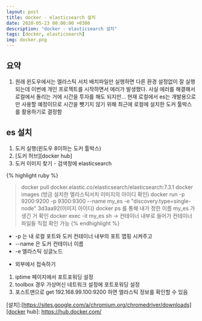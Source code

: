 ```yaml
---
layout: post
title: docker - elasticsearch 설치
date: 2020-05-23 00:00:00 +0300
description: "docker - elasticsearch 설치"
tags: [docker, elasticsearch]
img: docker.png
---
```


## 요약

1. 원래 윈도우에서는 엘라스틱 서치 배치파일만 실행하면 다른 환경 설정없이 잘 실행되는데 이번에 개인 프로젝트를 시작하면서 에러가 발생했다. 사실 에러를 해결해서 로컬에서 돌리는 거에 시간을 투자를 해도 되지만... 현재 로컬에서 es는 개발용으로만 사용할 예정이므로 시간을 뺏기지 않기 위해 최근에 로컬에 설치한 도커 툴박스를 활용하기로 결정함

## es 설치

1. 도커 실행(윈도우 8이하는 도커 툴박스)
2. [도커 허브][docker hub]
3. 도커 이미지 찾기 - 검색창에 elasticsearch

{% highlight ruby %}

> docker pull docker.elastic.co/elasticsearch/elasticsearch:7.3.1
> docker images (방금 설치한 엘라스틱서치 이미지의 아이디 확인)
> docker run -p 9200:9200 -p 9300:9300 --name my_es -e "discovery.type=single-node" 3d3aa92(이미지 아이디)
> docker ps 를 통해 내가 정한 이름 my_es 가 생긴 거 확인
> docker exec -it my_es sh -> 컨테이너 내부로 들어가 컨테이너 파일들 직접 확인 가능
> {% endhighlight %}

-   -p 는 내 로컬 포트와 도커 컨테이너 내부의 포트 맵핑 시켜주고
-   --name 은 도커 컨테이너 이름
-   -e 엘라스틱 싱글노드

*   외부에서 접속하기

1. iptime 페이지에서 포트포워딩 설정
2. toolbox 경우 가상머신 네트워크 설정에 포트포워딩 설정
3. 포스트맨으로 get 192.168.99.100:9200 하면 엘라스틱 정보를 확인할 수 있음

[설치]:[https://sites.google.com/a/chromium.org/chromedriver/downloads][docker hub]: https://hub.docker.com/
